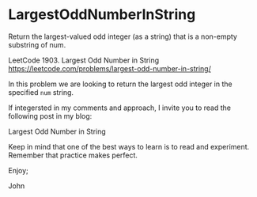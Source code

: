 # LargestOddNumberInString
Return the largest-valued odd integer (as a string) that is a non-empty substring of num.

LeetCode 1903. Largest Odd Number in String
https://leetcode.com/problems/largest-odd-number-in-string/

In this problem we are looking to return the largest odd integer
in the specified `num` string.

If integersted in my comments and approach, I invite you to read
the following post in my blog:

Largest Odd Number in String

Keep in mind that one of the best ways to learn is to read and experiment.
Remember that practice makes perfect.

Enjoy;

John
